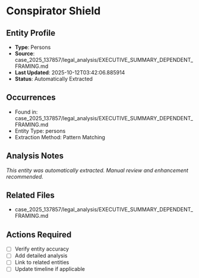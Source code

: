 # Conspirator Shield

## Entity Profile
- **Type**: Persons
- **Source**: case_2025_137857/legal_analysis/EXECUTIVE_SUMMARY_DEPENDENT_FRAMING.md
- **Last Updated**: 2025-10-12T03:42:06.885914
- **Status**: Automatically Extracted

## Occurrences
- Found in: case_2025_137857/legal_analysis/EXECUTIVE_SUMMARY_DEPENDENT_FRAMING.md
- Entity Type: persons
- Extraction Method: Pattern Matching

## Analysis Notes
*This entity was automatically extracted. Manual review and enhancement recommended.*

## Related Files
- case_2025_137857/legal_analysis/EXECUTIVE_SUMMARY_DEPENDENT_FRAMING.md

## Actions Required
- [ ] Verify entity accuracy
- [ ] Add detailed analysis
- [ ] Link to related entities
- [ ] Update timeline if applicable
